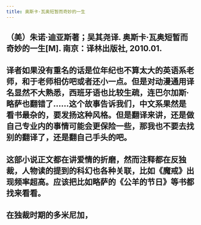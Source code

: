 ```yaml
---
title: 奥斯卡·瓦奥短暂而奇妙的一生
---
```


## （美）朱诺·迪亚斯著；吴其尧译. 奥斯卡·瓦奥短暂而奇妙的一生[M]. 南京：译林出版社, 2010.01.

## 译者如果没有重名的话是位年纪也不算太大的英语系老师，和于老师相仿吧或者还小一点。但是对动漫通用译名显然不大熟悉，西班牙语也比较生疏，连巴尔加斯·略萨也翻错了……这个故事告诉我们，中文系果然是看书最杂的，要发扬这种风格。但是翻译来讲，还是做自己专业内的事情可能会更保险一些，那我也不要去找别的翻译了，还是翻自己手头的吧。
## 这部小说正文都在讲爱情的折磨，然而注释都在反独裁，人物读的提到的科幻也各种关联，比如《魔戒》出现频率超高。应该把比如略萨的《公羊的节日》等书都找来看看。
## 在独裁时期的多米尼加，
